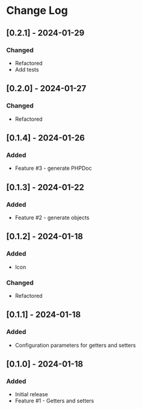# Change Log

## [0.2.1] - 2024-01-29

### Changed

- Refactored
- Add tests

## [0.2.0] - 2024-01-27

### Changed

- Refactored

## [0.1.4] - 2024-01-26

### Added

- Feature #3 - generate PHPDoc

## [0.1.3] - 2024-01-22

### Added

- Feature #2 - generate objects

## [0.1.2] - 2024-01-18

### Added

- Icon

### Changed

- Refactored


## [0.1.1] - 2024-01-18

### Added

- Configuration parameters for getters and setters

## [0.1.0] - 2024-01-18

### Added

- Initial release
- Feature #1 - Getters and setters
